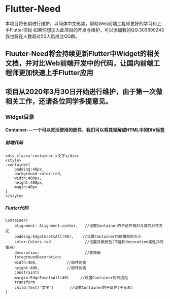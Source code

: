 # Flutter-Need
本项目将长期进行维护，以简体中文形势，帮助Web前端工程师更好的学习和上手Flutter项目
如果你想加入此项目的开发与维护，可以添加我的QQ:303690243
我也将在人数超过50人后成立QQ群。
## Fluuter-Need将会持续更新Flutter中Widget的相关文档，并对比Web前端开发中的代码，让国内前端工程师更加快速上手Flutter应用
## 项目从2020年3月30日开始进行维护，由于第一次做相关工作，还请各位同学多提意见。
### Widget目录
#### Container---一个可以灵活使用的部件，我们可以将其理解成HTML中的DIV标签
##### 前端代码
```
<div class='container'>文字</div>
<style>
.container{
    padding:40px,
    background-color:red,
    width:400px,
    height:400px,
    magin:40px
}
</style>
```
##### Flutter代码

```
Container(
    alignment: Alignment.center,   //设置Container的子部件相对与其的对齐方式
    padding:EdgeInsetsAll(40),    //设置Container内部填充的大小
    color:Colors.red               //设置背景颜色(不能和decoration属性共同使用)
    decoration:                    //装饰器
    foregroundDecoration:
    width:400,             //部件的宽
    height:400,            //部件的高
    constraints             
    margin:EdgeInsetsAll(40)     //设置Container的外边距
    transform
    child:Text('文字')       //设置Container的子部件(子元素)
)
```